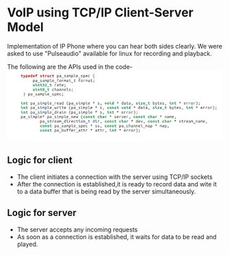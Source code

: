 # VoIP using TCP/IP Client-Server Model
Implementation of IP Phone where you can hear both sides clearly.
We were asked to use "Pulseaudio" available for linux for recording and playback.

The following are the APIs used in the code-
![API](rtosa3.png)
## Logic for client
   * The client initiates a connection with the server using TCP/IP sockets
   * After the connection is established,it is ready to record data and wite it to a data buffer that is being read by the server simultaneously.
## Logic for server
   * The server accepts any incoming requests
   * As soon as a connection is established, it waits for data to be read and played.
